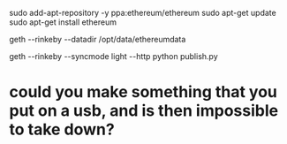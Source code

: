 
sudo add-apt-repository -y ppa:ethereum/ethereum
sudo apt-get update
sudo apt-get install ethereum


geth --rinkeby --datadir /opt/data/ethereumdata

geth --rinkeby --syncmode light --http
python publish.py


# could you make something that you put on a usb, and is then impossible to take down?